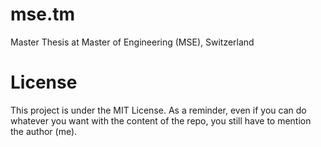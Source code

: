 # mse.tm
Master Thesis at Master of Engineering (MSE), Switzerland

# License
This project is under the MIT License. As a reminder, even if you can do whatever you want with the content of the repo, you still have to mention the author (me).